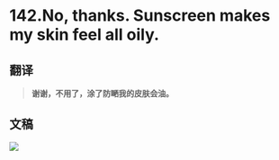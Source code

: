 # 142.No, thanks. Sunscreen makes my skin feel all oily.

## 翻译

> **谢谢，不用了，涂了防嗮我的皮肤会油。**

## 文稿

![](https://cdn.jsdelivr.net/gh/imtianx/speaking180/img/142.jpg)


